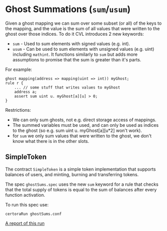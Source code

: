 # Ghost Summations (`sum`/`usum`)
Given a ghost mapping we can sum over some subset (or all) of the keys to the mapping, and the value is the sum of all values that were written to the ghost over those indices.
To do it CVL introduces 2 new keywords:
* `sum` - Used to sum elements with signed values (e.g. int).
* `usum` - Can be used to sum elements with unsigned values (e.g. uint) including `mathint`. It functions similarly to `sum` but adds more assumptions to promise that the sum is greater than it's parts.

For example:
```
ghost mapping(address => mapping(uint => int)) myGhost;
rule r {
    ... // some stuff that writes values to myGhost
	address a;
    assert sum uint u. myGhost[a][u] > 0;
}
```

Restrictions:
* We can only sum ghosts, not e.g. direct storage access of mappings.
* The summed variables must be used, and can only be used as indices to the ghost (so e.g. sum uint u. myGhost[a][u*2] won't work).
* for `sum` we only sum values that were written to the ghost, we don't know what there is in the other slots.

## SimpleToken
The contract `SimpleToken` is a simple token implementation that supports balances of users, and minting, burning and transferring tokens.

The spec `ghostSums.spec` uses the new `sum` keyword for a rule that checks that the total supply of tokens is equal to the sum of balances after every function activation.

To run this spec use:
```
certoraRun ghostSums.conf
```
[A report of this run](https://vaas-stg.certora.com/output/15800/3fa0a8471c4949bcbf36f2ba4523ef20?anonymousKey=df74bdd5c4d125425645dcda6fbe8bf347338692)